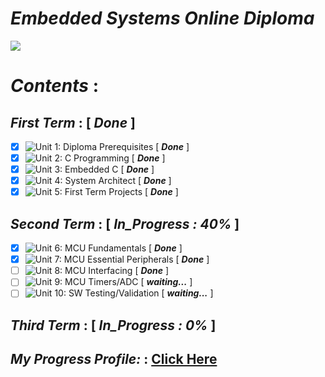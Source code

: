 # ***Embedded Systems Online Diploma***
![](https://user-images.githubusercontent.com/83795307/162638319-c9e93310-1390-4fad-8d5b-cbdae029b137.jpg)

# ***Contents*** :

## ***First Term*** : [ ***Done*** ] 
 - [x] ![Unit 1: Diploma Prerequisites](https://github.com/Youssef1502/Master_Embedded_Systems) [ ***Done*** ] 
 - [x] ![Unit 2: C Programming](https://github.com/Youssef1502/Master_Embedded_Systems/tree/main/Unit%202%20-%20C%20Programming) [ ***Done*** ]
 - [x] ![Unit 3: Embedded C](https://github.com/Youssef1502/Master_Embedded_Systems/tree/main/Unit%203%20-%20Embedded%20C) [ ***Done*** ] 
 - [x] ![Unit 4: System Architect](https://github.com/Youssef1502/Master_Embedded_Systems/tree/main/Unit%204%20-%20System%20Architect) [ ***Done*** ] 
 - [x] ![Unit 5: First Term Projects](https://github.com/Youssef1502/Master_Embedded_Systems/tree/main/Unit%205%20-%20First%20Term%20(%20Projects%20)) [ ***Done*** ] 

## ***Second Term*** :   [ ***In_Progress : 40%*** ]
 - [x] ![Unit 6: MCU Fundamentals](https://github.com/Youssef1502/Master_Embedded_Systems/tree/main/Unit%206%20-%20Micro-controller%20Arch) [ ***Done*** ] 
 - [x] ![Unit 7: MCU Essential Peripherals](https://github.com/Youssef1502/Master_Embedded_Systems/tree/main/Unit%207%20-%20(MCU%20Essential%20Peripherals%20)) [ ***Done*** ] 
 - [ ] ![Unit 8: MCU Interfacing](https://github.com/Youssef1502/Master_Embedded_Systems/tree/main/Unit%208%20-%20MCU%20Interfacing) [ ***Done*** ]
 - [ ] ![Unit 9: MCU Timers/ADC]() [ ***waiting...*** ]
 - [ ] ![Unit 10: SW Testing/Validation]() [ ***waiting...*** ]

## ***Third Term*** :   [ ***In_Progress : 0%*** ]


## ***My Progress Profile:*** : [Click Here](https://www.learn-in-depth.com/online-diploma/youssefadel1502@gmail.com)
